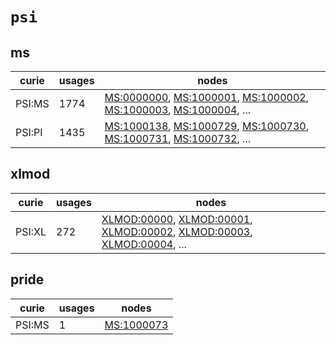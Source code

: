 # `psi`

## ms

| curie   |   usages | nodes                                                                                                                                                                                                                                                                                            |
|---------|----------|--------------------------------------------------------------------------------------------------------------------------------------------------------------------------------------------------------------------------------------------------------------------------------------------------|
| PSI:MS  |     1774 | [MS:0000000](http://purl.obolibrary.org/obo/MS_0000000), [MS:1000001](http://purl.obolibrary.org/obo/MS_1000001), [MS:1000002](http://purl.obolibrary.org/obo/MS_1000002), [MS:1000003](http://purl.obolibrary.org/obo/MS_1000003), [MS:1000004](http://purl.obolibrary.org/obo/MS_1000004), ... |
| PSI:PI  |     1435 | [MS:1000138](http://purl.obolibrary.org/obo/MS_1000138), [MS:1000729](http://purl.obolibrary.org/obo/MS_1000729), [MS:1000730](http://purl.obolibrary.org/obo/MS_1000730), [MS:1000731](http://purl.obolibrary.org/obo/MS_1000731), [MS:1000732](http://purl.obolibrary.org/obo/MS_1000732), ... |

## xlmod

| curie   |   usages | nodes                                                                                                                                                                                                                                                                                                      |
|---------|----------|------------------------------------------------------------------------------------------------------------------------------------------------------------------------------------------------------------------------------------------------------------------------------------------------------------|
| PSI:XL  |      272 | [XLMOD:00000](http://purl.obolibrary.org/obo/XLMOD_00000), [XLMOD:00001](http://purl.obolibrary.org/obo/XLMOD_00001), [XLMOD:00002](http://purl.obolibrary.org/obo/XLMOD_00002), [XLMOD:00003](http://purl.obolibrary.org/obo/XLMOD_00003), [XLMOD:00004](http://purl.obolibrary.org/obo/XLMOD_00004), ... |

## pride

| curie   |   usages | nodes                                                   |
|---------|----------|---------------------------------------------------------|
| PSI:MS  |        1 | [MS:1000073](http://purl.obolibrary.org/obo/MS_1000073) |

